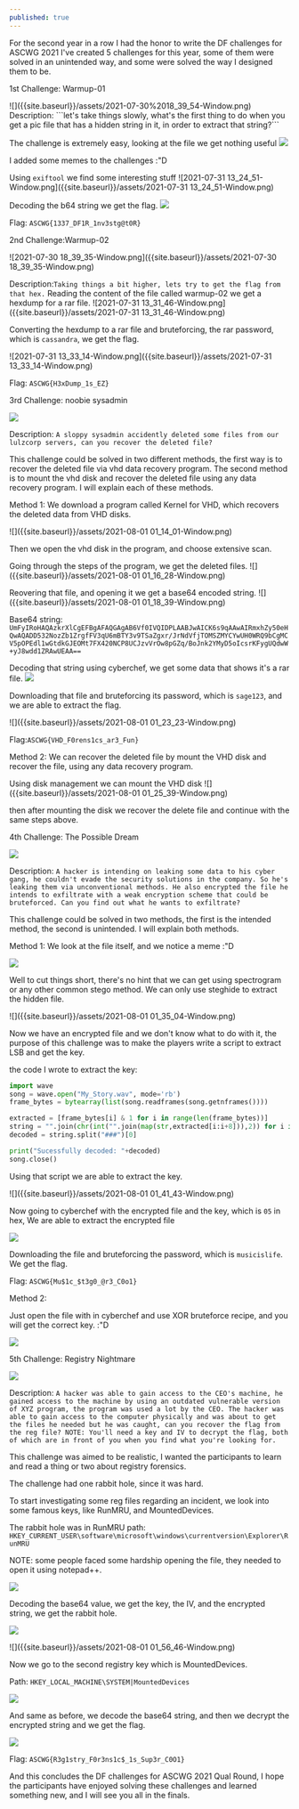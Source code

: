 ```yaml
---
published: true
---
```

For the second year in a row I had the honor to write the DF challenges for ASCWG 2021
 I've created 5 challenges for this year, some of them were solved in an unintended way, and some were solved the way I designed them to be.
 
 <p>1st Challenge: Warmup-01</p>
 ![]({{site.baseurl}}/assets/2021-07-30%2018_39_54-Window.png)
 Description: ```let's take things slowly, what's the first thing to do when you get a pic file that has a hidden string in it, in order to extract that string?```
 
 The challenge is extremely easy, looking at the file we get nothing useful
![]({{site.baseurl}}/assets/WhatsApp%20Image%202021-07-30%20at%202.28.34%20AM.jpeg)


I added some memes to the challenges :"D

Using ```exiftool``` we find some interesting stuff
![2021-07-31 13_24_51-Window.png]({{site.baseurl}}/assets/2021-07-31 13_24_51-Window.png)

Decoding the b64 string we get the flag.
![]({{site.baseurl}}/assets/2021-07-31%2013_27_10-Window.png)

Flag: ```ASCWG{1337_DF1R_1nv3stg@t0R}```

<p>2nd Challenge:Warmup-02</p>
![2021-07-30 18_39_35-Window.png]({{site.baseurl}}/assets/2021-07-30 18_39_35-Window.png)

Description:```Taking things a bit higher, lets try to get the flag from that hex.```
Reading the content of the file called warmup-02 we get a hexdump for a rar file. 
![2021-07-31 13_31_46-Window.png]({{site.baseurl}}/assets/2021-07-31 13_31_46-Window.png)

Converting the hexdump to a rar file and bruteforcing, the rar password, which is ```cassandra```, we get the flag. 

![2021-07-31 13_33_14-Window.png]({{site.baseurl}}/assets/2021-07-31 13_33_14-Window.png)

Flag: ```ASCWG{H3xDump_1s_EZ}```

<p>3rd Challenge: noobie sysadmin</p>

![]({{site.baseurl}}/assets/2021-07-30%2018_39_18-Window.png)

Description: ```A sloppy sysadmin accidently deleted some files from our lulzcorp servers, can you recover the deleted file?```

This challenge could be solved in two different methods, the first way is to recover the deleted file via vhd data recovery program. The second method is to mount the vhd disk and recover the deleted file using any data recovery program. I will explain each of these methods.

Method 1: We download a program called Kernel for VHD, which recovers the deleted data from VHD disks.

![]({{site.baseurl}}/assets/2021-08-01 01_14_01-Window.png)

Then we open the vhd disk in the program, and choose extensive scan. 

Going through the steps of the program, we get the deleted files. 
![]({{site.baseurl}}/assets/2021-08-01 01_16_28-Window.png)

Reovering that file, and opening it we get a base64 encoded string. 
![]({{site.baseurl}}/assets/2021-08-01 01_18_39-Window.png)

Base64 string: ```UmFyIRoHAQAzkrXlCgEFBgAFAQGAgAB6Vf0IVQIDPLAABJwAICK6s9qAAwAIRmxhZy50eHQwAQADD532NozZb1ZrgfFV3qU6mBTY3v9TSaZgxr/JrNdVfjTOMSZMYCYwUH0WRQ9bCgMCV5pOPEdl1wGtdkGJEOMt7FX420NCP8UCJzvVrOw8pGZq/BoJnk2YMyD5oIcsrKFygUQdwW+yJ8wdd1ZRAwUEAA==```

Decoding that string using cyberchef, we get some data that shows it's a rar file.
![]({{site.baseurl}}/assets/2021-08-01%2001_21_02-Window.png)

Downloading that file and bruteforcing its password, which is ```sage123```, and we are able to extract the flag.

![]({{site.baseurl}}/assets/2021-08-01 01_23_23-Window.png)

Flag:```ASCWG{VHD_F0rens1cs_ar3_Fun}```

Method 2: We can recover the deleted file by mount the VHD disk and recover the file, using any data recovery program.

Using disk management we can mount the VHD disk ![]({{site.baseurl}}/assets/2021-08-01 01_25_39-Window.png)

then after mounting the disk we recover the delete file and continue with the same steps above.

<p> 4th Challenge: The Possible Dream</p>

![]({{site.baseurl}}/assets/2021-07-30%2018_39_00-Window.png)


Description: ```A hacker is intending on leaking some data to his cyber gang, he couldn't evade the security solutions in the company. So he's leaking them via unconventional methods. He also encrypted the file he intends to exfiltrate with a weak encryption scheme that could be bruteforced. Can you find out what he wants to exfiltrate?```

This challenge could be solved in two methods, the first is the intended method, the second is unintended. I will explain both methods. 

Method 1: 
We look at the file itself, and we notice a meme :"D

![]({{site.baseurl}}/assets/2021-08-01%2001_29_49-Window.png)

Well to cut things short, there's no hint that we can get using spectrogram or any other common stego method. We can only use steghide to extract the hidden file.

![]({{site.baseurl}}/assets/2021-08-01 01_35_04-Window.png)

Now we have an encrypted file and we don't know what to do with it, the purpose of this challenge was to make the players write a script to extract LSB and get the key. 

the code I wrote to extract the key: 

```python
import wave
song = wave.open("My_Story.wav", mode='rb')
frame_bytes = bytearray(list(song.readframes(song.getnframes())))

extracted = [frame_bytes[i] & 1 for i in range(len(frame_bytes))]
string = "".join(chr(int("".join(map(str,extracted[i:i+8])),2)) for i in range(0,len(extracted),8))
decoded = string.split("###")[0]

print("Sucessfully decoded: "+decoded)
song.close()
```

Using that script we are able to extract the key. 

![]({{site.baseurl}}/assets/2021-08-01 01_41_43-Window.png)

Now going to cyberchef with the encrypted file and the key, which is ```05``` in hex, We are able to extract the encrypted file

![]({{site.baseurl}}/assets/2021-08-01%2001_44_38-Window.png)


Downloading the file and bruteforcing the password, which is ```musicislife```. We get the flag.

Flag: ```ASCWG{Mu$1c_$t3g0_@r3_C0o1}```

Method 2: 

Just open the file with in cyberchef and use XOR bruteforce recipe, and you will get the correct key. :"D

![]({{site.baseurl}}/assets/2021-08-01%2001_46_52-Window.png)


<p>5th Challenge: Registry Nightmare</p>

![]({{site.baseurl}}/assets/2021-07-30%2018_38_33-Window.png)

Description: ```A hacker was able to gain access to the CEO's machine, he gained access to the machine by using an outdated vulnerable version of XYZ program, the program was used a lot by the CEO. The hacker was able to gain access to the computer physically and was about to get the files he needed but he was caught, can you recover the flag from the reg file?
NOTE: You'll need a key and IV to decrypt the flag, both of which are in front of you when you find what you're looking for.```

This challenge was aimed to be realistic, I wanted the participants to learn and read a thing or two about registry forensics. 

The challenge had one rabbit hole, since it was hard. 

To start investigating some reg files regarding an incident, we look into some famous keys, like RunMRU, and MountedDevices. 

The rabbit hole was in RunMRU path: 
```HKEY_CURRENT_USER\software\microsoft\windows\currentversion\Explorer\RunMRU```

NOTE: some people faced some hardship opening the file, they needed to open it using notepad++.

![]({{site.baseurl}}/assets/2021-08-01%2001_53_41-Window.png)

Decoding the base64 value, we get the key, the IV, and the encrypted string, we get the rabbit hole.

![]({{site.baseurl}}/assets/2021-08-01%2001_55_41-Window.png)

![]({{site.baseurl}}/assets/2021-08-01 01_56_46-Window.png)

Now we go to the second registry key which is MountedDevices. 

Path: ```HKEY_LOCAL_MACHINE\SYSTEM|MountedDevices```

![]({{site.baseurl}}/assets/2021-08-01%2001_58_58-Window.png)

And same as before, we decode the base64 string, and then we decrypt the encrypted string and we get the flag.

![]({{site.baseurl}}/assets/2021-08-01%2002_00_18-Window.png)

Flag: ```ASCWG{R3g1stry_F0r3ns1c$_1s_Sup3r_C0O1}```

And this concludes the DF challenges for ASCWG 2021 Qual Round, I hope the participants have enjoyed solving these challenges and learned something new, and I will see you all in the finals.
